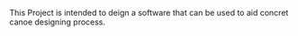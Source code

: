 This Project is intended to deign a software that can be used to aid concret canoe designing process. 
